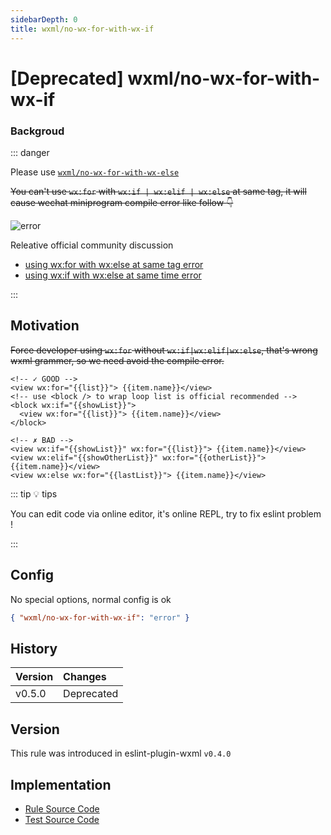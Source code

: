 ```yaml
---
sidebarDepth: 0
title: wxml/no-wx-for-with-wx-if
---
```


# [Deprecated] wxml/no-wx-for-with-wx-if 

### Backgroud

::: danger

Please use [`wxml/no-wx-for-with-wx-else`](https://eslint-plugin-wxml.js.org/rules/no-wx-for-with-wx-else.html)

~~You can't use `wx:for` with `wx:if | wx:elif | wx:else` at same tag, it will cause wechat miniprogram compile error like follow :point_down:~~

![error](https://funimg.pddpic.com/mobile_piggy/92b100ee-5ced-4879-bc5d-90101bff1215.jpeg.slim.jpeg)

Releative official community discussion
* [using wx:for with wx:else at same tag error](https://developers.weixin.qq.com/community/develop/doc/00082a556fcb0810a6b7e2eee5b800)
* [using wx:if with wx:else at same time error](https://developers.weixin.qq.com/community/develop/doc/00020441c687e0e4beb7932cd51800)

:::

## Motivation

~~Force developer using `wx:for` without `wx:if|wx:elif|wx:else`, that's wrong wxml grammer, so we need avoid the compile error.~~

<eslint-code-block :rules="{'wxml/no-wx-for-with-wx-if': ['error']}" >

```wxml
<!-- ✓ GOOD -->
<view wx:for="{{list}}"> {{item.name}}</view>
<!-- use <block /> to wrap loop list is official recommended -->
<block wx:if="{{showList}}">
  <view wx:for="{{list}}"> {{item.name}}</view>
</block>

<!-- ✗ BAD -->
<view wx:if="{{showList}}" wx:for="{{list}}"> {{item.name}}</view>
<view wx:elif="{{showOtherList}}" wx:for="{{otherList}}"> {{item.name}}</view>
<view wx:else wx:for="{{lastList}}"> {{item.name}}</view>
```

</eslint-code-block>

::: tip 💡 tips

You can edit code via online editor, it's online REPL, try to fix eslint problem !

:::

## Config

No special options, normal config is ok

```json
{ "wxml/no-wx-for-with-wx-if": "error" }
```

## History

| Version | Changes
|:---|:---|
| v0.5.0 | Deprecated |

## Version

This rule was introduced in eslint-plugin-wxml `v0.4.0`

## Implementation

- [Rule Source Code](https://github.com/wxmlfile/eslint-plugin-wxml/tree/main/lib/rules/no-wx-for-with-wx-if.js)
- [Test Source Code](https://github.com/wxmlfile/eslint-plugin-wxml/tree/main/tests/rules/no-wx-for-with-wx-if.js)
